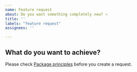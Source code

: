 ```yaml
---
name: Feature request
about: Do you want something completely new? ⭐️
title: ''
labels: "feature request"
assignees: ''

---
```



## What do you want to achieve?

Please check [Package principles](https://github.com/spatie/calendar-links#package-principles) before you create a request.
